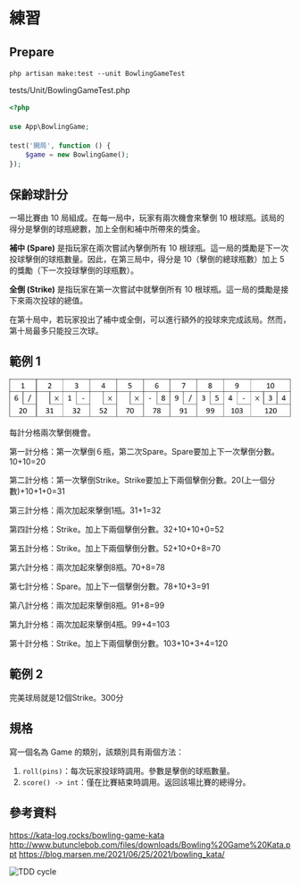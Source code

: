 # 練習

## Prepare

```console
php artisan make:test --unit BowlingGameTest
```

tests/Unit/BowlingGameTest.php

```php
<?php

use App\BowlingGame;

test('開局', function () {
    $game = new BowlingGame();
});
```

## 保齡球計分

一場比賽由 10 局組成。在每一局中，玩家有兩次機會來擊倒 10 根球瓶。該局的得分是擊倒的球瓶總數，加上全倒和補中所帶來的獎金。

**補中 (Spare)** 是指玩家在兩次嘗試內擊倒所有 10 根球瓶。這一局的獎勵是下一次投球擊倒的球瓶數量。因此，在第三局中，得分是 10（擊倒的總球瓶數）加上 5 的獎勵（下一次投球擊倒的球瓶數）。

**全倒 (Strike)** 是指玩家在第一次嘗試中就擊倒所有 10 根球瓶。這一局的獎勵是接下來兩次投球的總值。

在第十局中，若玩家投出了補中或全倒，可以進行額外的投球來完成該局。然而，第十局最多只能投三次球。

## 範例 1

![保齡球計分案例](assets/bowling%20example.jpg)

每計分格兩次擊倒機會。

第一計分格：第一次擊倒６瓶，第二次Spare。Spare要加上下一次擊倒分數。10+10=20

第二計分格：第一次擊倒Strike。Strike要加上下兩個擊倒分數。20(上一個分數)+10+1+0=31

第三計分格：兩次加起來擊倒1瓶。31+1=32

第四計分格：Strike。加上下兩個擊倒分數。32+10+10+0=52

第五計分格：Strike。加上下兩個擊倒分數。52+10+0+8=70

第六計分格：兩次加起來擊倒8瓶。70+8=78

第七計分格：Spare。加上下一個擊倒分數。78+10+3=91

第八計分格：兩次加起來擊倒8瓶。91+8=99

第九計分格：兩次加起來擊倒4瓶。99+4=103

第十計分格：Strike。加上下兩個擊倒分數。103+10+3+4=120

## 範例 2

完美球局就是12個Strike。300分

## 規格

寫一個名為 Game 的類別，該類別具有兩個方法：

1. `roll(pins)`：每次玩家投球時調用。參數是擊倒的球瓶數量。
2. `score() -> int`：僅在比賽結束時調用。返回該場比賽的總得分。

## 參考資料

<https://kata-log.rocks/bowling-game-kata>
<http://www.butunclebob.com/files/downloads/Bowling%20Game%20Kata.ppt>
<https://blog.marsen.me/2021/06/25/2021/bowling_kata/>

![TDD cycle](https://upload.wikimedia.org/wikipedia/commons/0/0b/TDD_Global_Lifecycle.png)
